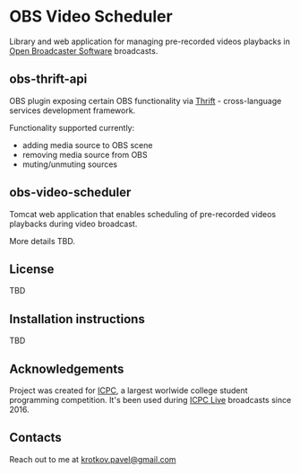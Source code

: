 # OBS Video Scheduler

Library and web application for managing pre-recorded videos playbacks in [Open Broadcaster Software](https://obsproject.com/) broadcasts.

## obs-thrift-api

OBS plugin exposing certain OBS functionality via [Thrift](https://thrift.apache.org/) - cross-language services development framework.

Functionality supported currently:
- adding media source to OBS scene
- removing media source from OBS
- muting/unmuting sources

## obs-video-scheduler

Tomcat web application that enables scheduling of pre-recorded videos playbacks during video broadcast.

More details TBD.

## License
TBD

## Installation instructions
TBD

## Acknowledgements
Project was created for [ICPC](https://icpc.baylor.edu/), a largest worlwide college student programming competition.
It's been used during [ICPC Live](http://live.icpc.global/) broadcasts since 2016.

## Contacts
Reach out to me at krotkov.pavel@gmail.com
